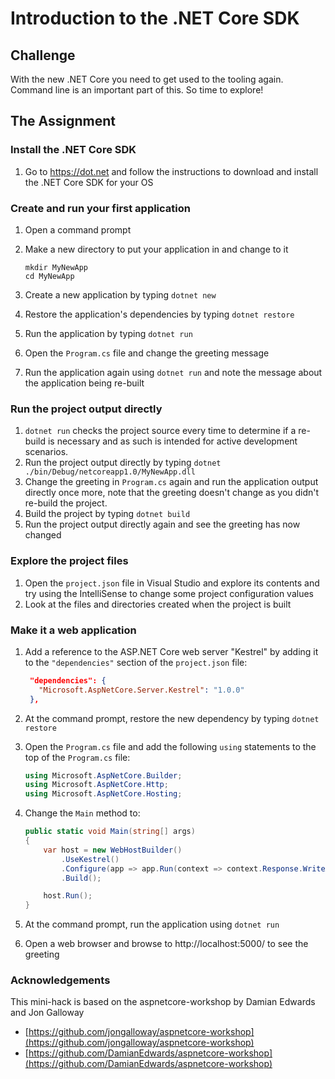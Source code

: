 # Introduction to the .NET Core SDK #

## Challenge ##
With the new .NET Core you need to get used to the tooling again. Command line is an important part of this. So time to explore!

## The Assignment ##

### Install the .NET Core SDK
1. Go to https://dot.net and follow the instructions to download and install the .NET Core SDK for your OS

### Create and run your first application
1. Open a command prompt
1. Make a new directory to put your application in and change to it

   ```
   mkdir MyNewApp
   cd MyNewApp
   ```
1. Create a new application by typing `dotnet new`
1. Restore the application's dependencies by typing `dotnet restore`
1. Run the application by typing `dotnet run`
1. Open the `Program.cs` file and change the greeting message
1. Run the application again using `dotnet run` and note the message about the application being re-built

### Run the project output directly
1. `dotnet run` checks the project source every time to determine if a re-build is necessary and as such is intended for active development scenarios.
1. Run the project output directly by typing `dotnet ./bin/Debug/netcoreapp1.0/MyNewApp.dll`
1. Change the greeting in `Program.cs` again and run the application output directly once more, note that the greeting doesn't change as you didn't re-build the project.
1. Build the project by typing `dotnet build`
1. Run the project output directly again and see the greeting has now changed 

### Explore the project files
1. Open the `project.json` file in Visual Studio and explore its contents and try using the IntelliSense to change some project configuration values
1. Look at the files and directories created when the project is built

### Make it a web application
1. Add a reference to the ASP.NET Core web server "Kestrel" by adding it to the `"dependencies"` section of the `project.json` file:
   
   ``` json
    "dependencies": {
      "Microsoft.AspNetCore.Server.Kestrel": "1.0.0"
    },   
   ```

1. At the command prompt, restore the new dependency by typing `dotnet restore`
1. Open the `Program.cs` file and add the following `using` statements to the top of the `Program.cs` file:

   ``` c#
   using Microsoft.AspNetCore.Builder;
   using Microsoft.AspNetCore.Http;
   using Microsoft.AspNetCore.Hosting;
   ```
1. Change the `Main` method to:

   ``` c#
   public static void Main(string[] args)
   {
       var host = new WebHostBuilder()
           .UseKestrel()
           .Configure(app => app.Run(context => context.Response.WriteAsync("Hello World!")))
           .Build();

       host.Run();
   }
   ```
1. At the command prompt, run the application using `dotnet run`
1. Open a web browser and browse to http://localhost:5000/ to see the greeting

### Acknowledgements ###
This mini-hack is based on the aspnetcore-workshop by Damian Edwards and Jon Galloway 

- [https://github.com/jongalloway/aspnetcore-workshop](https://github.com/jongalloway/aspnetcore-workshop)
- [https://github.com/DamianEdwards/aspnetcore-workshop](https://github.com/DamianEdwards/aspnetcore-workshop)